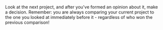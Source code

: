 Look at the next project, and after you've formed an opinion about it, make a decision. Remember: you are always comparing your current project to the one you looked at immediately before it - regardless of who won the previous comparison!
